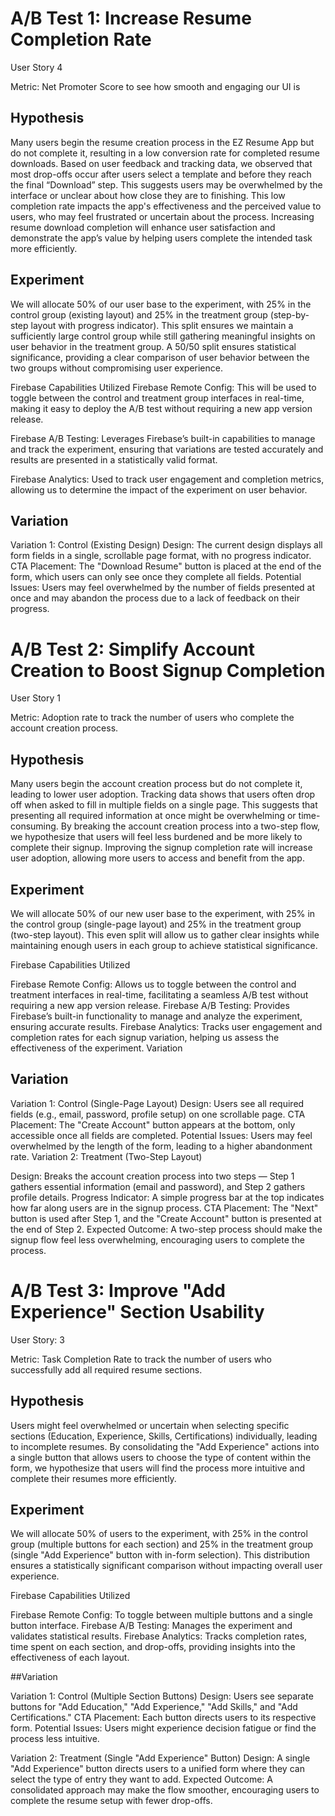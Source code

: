 # A/B Test 1: Increase Resume Completion Rate
  User Story 4

  Metric: Net Promoter Score to see how smooth and engaging our UI is 

  ## Hypothesis
  Many users begin the resume creation process in the EZ Resume App but do not complete it, resulting in a low conversion rate for completed resume downloads. Based on          user feedback and tracking data, we observed that most drop-offs occur after users select a template and before they reach the final “Download” step. This suggests users     may be overwhelmed by the interface or unclear about how close they are to finishing. This low completion rate impacts the app's effectiveness and the perceived value to     users, who may feel frustrated or uncertain about the process. Increasing resume download completion will enhance user satisfaction and demonstrate the app’s value by      helping users complete the intended task more efficiently.

  ## Experiment
  We will allocate 50% of our user base to the experiment, with 25% in the control group (existing layout) and 25% in the treatment group (step-by-step layout with progress    indicator). This split ensures we maintain a sufficiently large control group while still gathering meaningful insights on user behavior in the treatment group. A 50/50      split ensures statistical significance, providing a clear comparison of user behavior between the two groups without compromising user experience.

  Firebase Capabilities Utilized
  Firebase Remote Config: This will be used to toggle between the control and treatment group interfaces in real-time, making it easy to deploy the A/B test without            requiring a new app version release.
  
  Firebase A/B Testing: Leverages Firebase’s built-in capabilities to manage and track the experiment, ensuring that variations are tested accurately and results are           presented in a statistically valid format.
  
  Firebase Analytics: Used to track user engagement and completion metrics, allowing us to determine the impact of the experiment on user behavior.

  ## Variation
  Variation 1: Control (Existing Design)
  Design: The current design displays all form fields in a single, scrollable page format, with no progress indicator.
  CTA Placement: The "Download Resume" button is placed at the end of the form, which users can only see once they complete all fields.
  Potential Issues: Users may feel overwhelmed by the number of fields presented at once and may abandon the process due to a lack of feedback on their progress.


# A/B Test 2: Simplify Account Creation to Boost Signup Completion
User Story 1

Metric: Adoption rate to track the number of users who complete the account creation process.

## Hypothesis

Many users begin the account creation process but do not complete it, leading to lower user adoption. Tracking data shows that users often drop off when asked to fill in multiple fields on a single page. This suggests that presenting all required information at once might be overwhelming or time-consuming. By breaking the account creation process into a two-step flow, we hypothesize that users will feel less burdened and be more likely to complete their signup. Improving the signup completion rate will increase user adoption, allowing more users to access and benefit from the app.

## Experiment

We will allocate 50% of our new user base to the experiment, with 25% in the control group (single-page layout) and 25% in the treatment group (two-step layout). This even split will allow us to gather clear insights while maintaining enough users in each group to achieve statistical significance.

Firebase Capabilities Utilized

Firebase Remote Config: Allows us to toggle between the control and treatment interfaces in real-time, facilitating a seamless A/B test without requiring a new app version release.
Firebase A/B Testing: Provides Firebase’s built-in functionality to manage and analyze the experiment, ensuring accurate results.
Firebase Analytics: Tracks user engagement and completion rates for each signup variation, helping us assess the effectiveness of the experiment.
Variation

## Variation

Variation 1: Control (Single-Page Layout)
Design: Users see all required fields (e.g., email, password, profile setup) on one scrollable page.
CTA Placement: The "Create Account" button appears at the bottom, only accessible once all fields are completed.
Potential Issues: Users may feel overwhelmed by the length of the form, leading to a higher abandonment rate.
Variation 2: Treatment (Two-Step Layout)

Design: Breaks the account creation process into two steps — Step 1 gathers essential information (email and password), and Step 2 gathers profile details.
Progress Indicator: A simple progress bar at the top indicates how far along users are in the signup process.
CTA Placement: The "Next" button is used after Step 1, and the "Create Account" button is presented at the end of Step 2.
Expected Outcome: A two-step process should make the signup flow feel less overwhelming, encouraging users to complete the process.

# A/B Test 3: Improve "Add Experience" Section Usability
User Story: 3

Metric: Task Completion Rate to track the number of users who successfully add all required resume sections.

## Hypothesis
Users might feel overwhelmed or uncertain when selecting specific sections (Education, Experience, Skills, Certifications) individually, leading to incomplete resumes. By consolidating the "Add Experience" actions into a single button that allows users to choose the type of content within the form, we hypothesize that users will find the process more intuitive and complete their resumes more efficiently.

## Experiment
We will allocate 50% of users to the experiment, with 25% in the control group (multiple buttons for each section) and 25% in the treatment group (single "Add Experience" button with in-form selection). This distribution ensures a statistically significant comparison without impacting overall user experience.

Firebase Capabilities Utilized

Firebase Remote Config: To toggle between multiple buttons and a single button interface.
Firebase A/B Testing: Manages the experiment and validates statistical results.
Firebase Analytics: Tracks completion rates, time spent on each section, and drop-offs, providing insights into the effectiveness of each layout.

##Variation

Variation 1: Control (Multiple Section Buttons)
Design: Users see separate buttons for "Add Education," "Add Experience," "Add Skills," and "Add Certifications."
CTA Placement: Each button directs users to its respective form.
Potential Issues: Users might experience decision fatigue or find the process less intuitive.

Variation 2: Treatment (Single "Add Experience" Button)
Design: A single "Add Experience" button directs users to a unified form where they can select the type of entry they want to add.
Expected Outcome: A consolidated approach may make the flow smoother, encouraging users to complete the resume setup with fewer drop-offs.
